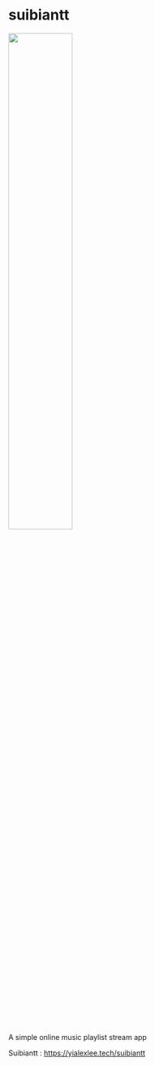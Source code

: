 # suibiantt
<img src="https://github.com/yialexlee/suibiantt/blob/main/example.pngk" width="50%" height="50%">


A simple online music playlist stream app

Suibiantt : https://yialexlee.tech/suibiantt

